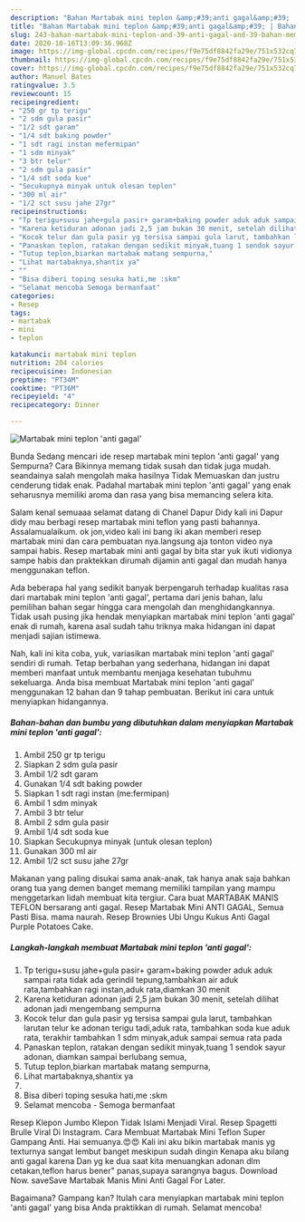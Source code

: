 ```yaml
---
description: "Bahan Martabak mini teplon &amp;#39;anti gagal&amp;#39; | Bahan Membuat Martabak mini teplon &amp;#39;anti gagal&amp;#39; Yang Enak dan Simpel"
title: "Bahan Martabak mini teplon &amp;#39;anti gagal&amp;#39; | Bahan Membuat Martabak mini teplon &amp;#39;anti gagal&amp;#39; Yang Enak dan Simpel"
slug: 243-bahan-martabak-mini-teplon-and-39-anti-gagal-and-39-bahan-membuat-martabak-mini-teplon-and-39-anti-gagal-and-39-yang-enak-dan-simpel
date: 2020-10-16T13:09:36.968Z
image: https://img-global.cpcdn.com/recipes/f9e75df8842fa29e/751x532cq70/martabak-mini-teplon-anti-gagal-foto-resep-utama.jpg
thumbnail: https://img-global.cpcdn.com/recipes/f9e75df8842fa29e/751x532cq70/martabak-mini-teplon-anti-gagal-foto-resep-utama.jpg
cover: https://img-global.cpcdn.com/recipes/f9e75df8842fa29e/751x532cq70/martabak-mini-teplon-anti-gagal-foto-resep-utama.jpg
author: Manuel Bates
ratingvalue: 3.5
reviewcount: 15
recipeingredient:
- "250 gr tp terigu"
- "2 sdm gula pasir"
- "1/2 sdt garam"
- "1/4 sdt baking powder"
- "1 sdt ragi instan mefermipan"
- "1 sdm minyak"
- "3 btr telur"
- "2 sdm gula pasir"
- "1/4 sdt soda kue"
- "Secukupnya minyak untuk olesan teplon"
- "300 ml air"
- "1/2 sct susu jahe 27gr"
recipeinstructions:
- "Tp terigu+susu jahe+gula pasir+ garam+baking powder aduk aduk sampai rata tidak ada gerindil tepung,tambahkan air aduk rata,tambahkan ragi instan,aduk rata,diamkan 30 menit"
- "Karena ketiduran adonan jadi 2,5 jam bukan 30 menit, setelah dilihat adonan jadi mengembang sempurna"
- "Kocok telur dan gula pasir yg tersisa sampai gula larut, tambahkan larutan telur ke adonan terigu tadi,aduk rata, tambahkan soda kue aduk rata, terakhir tambahkan 1 sdm minyak,aduk sampai semua rata pada"
- "Panaskan teplon, ratakan dengan sedikit minyak,tuang 1 sendok sayur adonan, diamkan sampai berlubang semua,"
- "Tutup teplon,biarkan martabak matang sempurna,"
- "Lihat martabaknya,shantix ya"
- ""
- "Bisa diberi toping sesuka hati,me :skm"
- "Selamat mencoba Semoga bermanfaat"
categories:
- Resep
tags:
- martabak
- mini
- teplon

katakunci: martabak mini teplon 
nutrition: 204 calories
recipecuisine: Indonesian
preptime: "PT34M"
cooktime: "PT36M"
recipeyield: "4"
recipecategory: Dinner

---
```



![Martabak mini teplon &#39;anti gagal&#39;](https://img-global.cpcdn.com/recipes/f9e75df8842fa29e/751x532cq70/martabak-mini-teplon-anti-gagal-foto-resep-utama.jpg)

Bunda Sedang mencari ide resep martabak mini teplon &#39;anti gagal&#39; yang Sempurna? Cara Bikinnya memang tidak susah dan tidak juga mudah. seandainya salah mengolah maka hasilnya Tidak Memuaskan dan justru cenderung tidak enak. Padahal martabak mini teplon &#39;anti gagal&#39; yang enak seharusnya memiliki aroma dan rasa yang bisa memancing selera kita.

Salam kenal semuaaa selamat datang di Chanel Dapur Didy kali ini Dapur didy mau berbagi resep martabak mini teflon yang pasti bahannya. Assalamualaikum. ok jon,video kali ini bang iki akan memberi resep martabak mini dan cara pembuatan nya.langsung aja tonton video nya sampai habis. Resep martabak mini anti gagal by bita star yuk ikuti vidionya sampe habis dan praktekkan dirumah dijamin anti gagal dan mudah hanya menggunakan teflon.

Ada beberapa hal yang sedikit banyak berpengaruh terhadap kualitas rasa dari martabak mini teplon &#39;anti gagal&#39;, pertama dari jenis bahan, lalu pemilihan bahan segar hingga cara mengolah dan menghidangkannya. Tidak usah pusing jika hendak menyiapkan martabak mini teplon &#39;anti gagal&#39; enak di rumah, karena asal sudah tahu triknya maka hidangan ini dapat menjadi sajian istimewa.


Nah, kali ini kita coba, yuk, variasikan martabak mini teplon &#39;anti gagal&#39; sendiri di rumah. Tetap berbahan yang sederhana, hidangan ini dapat memberi manfaat untuk membantu menjaga kesehatan tubuhmu sekeluarga. Anda bisa membuat Martabak mini teplon &#39;anti gagal&#39; menggunakan 12 bahan dan 9 tahap pembuatan. Berikut ini cara untuk menyiapkan hidangannya.

<!--inarticleads1-->

##### Bahan-bahan dan bumbu yang dibutuhkan dalam menyiapkan Martabak mini teplon &#39;anti gagal&#39;:

1. Ambil 250 gr tp terigu
1. Siapkan 2 sdm gula pasir
1. Ambil 1/2 sdt garam
1. Gunakan 1/4 sdt baking powder
1. Siapkan 1 sdt ragi instan (me:fermipan)
1. Ambil 1 sdm minyak
1. Ambil 3 btr telur
1. Ambil 2 sdm gula pasir
1. Ambil 1/4 sdt soda kue
1. Siapkan Secukupnya minyak (untuk olesan teplon)
1. Gunakan 300 ml air
1. Ambil 1/2 sct susu jahe 27gr


Makanan yang paling disukai sama anak-anak, tak hanya anak saja bahkan orang tua yang demen banget memang memiliki tampilan yang mampu menggetarkan lidah membuat kita tergiur. Cara buat MARTABAK MANIS TEFLON bersarang anti gagal. Resep Martabak Mini ANTI GAGAL, Semua Pasti Bisa. mama naurah. Resep Brownies Ubi Ungu Kukus Anti Gagal Purple Potatoes Cake. 

<!--inarticleads2-->

##### Langkah-langkah membuat Martabak mini teplon &#39;anti gagal&#39;:

1. Tp terigu+susu jahe+gula pasir+ garam+baking powder aduk aduk sampai rata tidak ada gerindil tepung,tambahkan air aduk rata,tambahkan ragi instan,aduk rata,diamkan 30 menit
1. Karena ketiduran adonan jadi 2,5 jam bukan 30 menit, setelah dilihat adonan jadi mengembang sempurna
1. Kocok telur dan gula pasir yg tersisa sampai gula larut, tambahkan larutan telur ke adonan terigu tadi,aduk rata, tambahkan soda kue aduk rata, terakhir tambahkan 1 sdm minyak,aduk sampai semua rata pada
1. Panaskan teplon, ratakan dengan sedikit minyak,tuang 1 sendok sayur adonan, diamkan sampai berlubang semua,
1. Tutup teplon,biarkan martabak matang sempurna,
1. Lihat martabaknya,shantix ya
1. 
1. Bisa diberi toping sesuka hati,me :skm
1. Selamat mencoba - Semoga bermanfaat


Resep Klepon Jumbo Klepon Tidak Islami Menjadi Viral. Resep Spagetti Brulle Viral Di Instagram. Cara Membuat Martabak Mini Teflon Super Gampang Anti. Hai semuanya.😍😍 Kali ini aku bikin martabak manis yg texturnya sangat lembut banget meskipun sudah dingin Kenapa aku bilang anti gagal karena Dan yg ke dua saat kita menuangkan adonan dlm cetakan,teflon harus bener&#34; panas,supaya sarangnya bagus. Download Now. saveSave Martabak Manis Mini Anti Gagal For Later. 

Bagaimana? Gampang kan? Itulah cara menyiapkan martabak mini teplon &#39;anti gagal&#39; yang bisa Anda praktikkan di rumah. Selamat mencoba!
